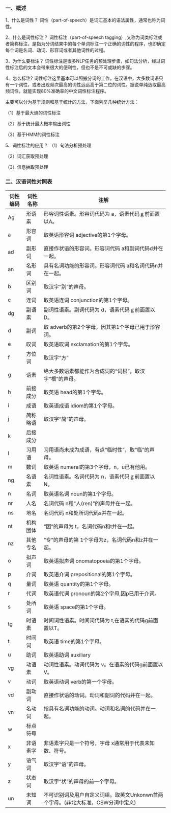 ### 一、概述

1、什么是词性？
词性（part-of-speech）是词汇基本的语法属性，通常也称为词性。

2、什么是词性标注？
词性标注（part-of-speech tagging）,又称为词类标注或者简称标注，是指为分词结果中的每个单词标注一个正确的词性的程序，也即确定每个词是名词、动词、形容词或者其他词性的过程。

3、为什么要标注？
词性标注是很多NLP任务的预处理步骤，如句法分析，经过词性标注后的文本会带来很大的便利性，但也不是不可或缺的步骤。

4、怎么标注?
词性标注这里基本可以照搬分词的工作，在汉语中，大多数词语只有一个词性，或者出现频次最高的词性远远高于第二位的词性。据说单纯选取最高频词性，就能实现80%准确率的中文词性标注程序。

主要可以分为基于规则和基于统计的方法，下面列举几种统计方法：

（1）基于最大熵的词性标注

（2）基于统计最大概率输出词性

（3）基于HMM的词性标注

5、词性标注的应用？
（1）句法分析预处理

（2）词汇获取预处理

（3）信息抽取预处理



### 二、汉语词性对照表

| 词性编码 | 词性名称 | 注解                                       |
| ---- | ---- | ---------------------------------------- |
| Ag   | 形语素  | 形容词性语素。形容词代码为 a，语素代码ｇ前面置以A。              |
| a    | 形容词  | 取英语形容词 adjective的第1个字母。                  |
| ad   | 副形词  | 直接作状语的形容词。形容词代码 a和副词代码d并在一起。             |
| an   | 名形词  | 具有名词功能的形容词。形容词代码 a和名词代码n并在一起。            |
| b    | 区别词  | 取汉字“别”的声母。                               |
| c    | 连词   | 取英语连词 conjunction的第1个字母。                 |
| dg   | 副语素  | 副词性语素。副词代码为 d，语素代码ｇ前面置以D。                |
| d    | 副词   | 取 adverb的第2个字母，因其第1个字母已用于形容词。            |
| e    | 叹词   | 取英语叹词 exclamation的第1个字母。                 |
| f    | 方位词  | 取汉字“方”                                   |
| g    | 语素   | 绝大多数语素都能作为合成词的“词根”，取汉字“根”的声母。            |
| h    | 前接成分 | 取英语 head的第1个字母。                          |
| i    | 成语   | 取英语成语 idiom的第1个字母。                       |
| j    | 简称略语 | 取汉字“简”的声母。                               |
| k    | 后接成分 |                                          |
| l    | 习用语  | 习用语尚未成为成语，有点“临时性”，取“临”的声母。               |
| m    | 数词   | 取英语 numeral的第3个字母，n，u已有他用。               |
| ng   | 名语素  | 名词性语素。名词代码为 n，语素代码ｇ前面置以N。                |
| n    | 名词   | 取英语名词 noun的第1个字母。                        |
| nr   | 人名   | 名词代码 n和“人(ren)”的声母并在一起。                  |
| ns   | 地名   | 名词代码 n和处所词代码s并在一起。                       |
| nt   | 机构团体 | “团”的声母为 t，名词代码n和t并在一起。                   |
| nz   | 其他专名 | “专”的声母的第 1个字母为z，名词代码n和z并在一起。             |
| o    | 拟声词  | 取英语拟声词 onomatopoeia的第1个字母。               |
| p    | 介词   | 取英语介词 prepositional的第1个字母。               |
| q    | 量词   | 取英语 quantity的第1个字母。                      |
| r    | 代词   | 取英语代词 pronoun的第2个字母,因p已用于介词。             |
| s    | 处所词  | 取英语 space的第1个字母。                         |
| tg   | 时语素  | 时间词性语素。时间词代码为 t,在语素的代码g前面置以T。            |
| t    | 时间词  | 取英语 time的第1个字母。                          |
| u    | 助词   | 取英语助词 auxiliary                          |
| vg   | 动语素  | 动词性语素。动词代码为 v。在语素的代码g前面置以V。              |
| v    | 动词   | 取英语动词 verb的第一个字母。                        |
| vd   | 副动词  | 直接作状语的动词。动词和副词的代码并在一起。                   |
| vn   | 名动词  | 指具有名词功能的动词。动词和名词的代码并在一起。                 |
| w    | 标点符号 |                                          |
| x    | 非语素字 | 非语素字只是一个符号，字母 x通常用于代表未知数、符号。             |
| y    | 语气词  | 取汉字“语”的声母。                               |
| z    | 状态词  | 取汉字“状”的声母的前一个字母。                         |
| un   | 未知词  | 不可识别词及用户自定义词组。取英文Unkonwn首两个字母。(非北大标准，CSW分词中定义) |
